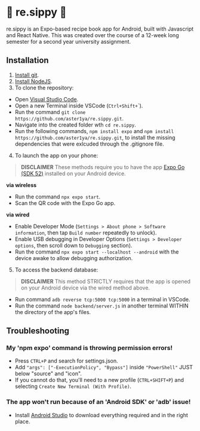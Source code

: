 # 🍳 re.sippy 🍳
re.sippy is an Expo-based recipe book app for Android, built with Javascript and React Native. This was created over the course of a 12-week long semester for a second year university assignment.

## Installation
1. [Install git](https://git-scm.com/).
2. [Install NodeJS](https://nodejs.org/en).
3. To clone the repository:

- Open [Visual Studio Code](https://code.visualstudio.com/).
- Open a new Terminal inside VSCode (`Ctrl+Shift+`\`).
- Run the command `git clone https://github.com/aster1ya/re.sippy.git`.
- Navigate into the created folder wth `cd re.sippy`.
- Run the following commands, `npm install expo` and `npm install https://github.com/aster1ya/re.sippy.git`, to install the missing dependencies that were exlcuded through the .gitignore file.

4. To launch the app on your phone:

> **DISCLAIMER** These methods require you to have the app [Expo Go (SDK 52)](https://expo.dev/go) installed on your Android device.

**via wireless**
- Run the command `npx expo start`.
- Scan the QR code with the Expo Go app.

**via wired**
- Enable Developer Mode (`Settings > About phone > Software information`, then tap `Build number` repeatedly to unlock).
- Enable USB debugging in Developer Options (`Settings > Developer options`, then scroll down to `Debugging` section).
- Run the command `npx expo start --localhost --android` with the device awake to allow debugging authorization.

5. To access the backend database:

> **DISCLAIMER** This method STRICTLY requires that the app is opened on your Android device via the wired method above.

- Run command `adb reverse tcp:5000 tcp:5000` in a terminal in VSCode.
- Run the command `node backend/server.js` in another terminal WITHIN the directory of the app's files.

## Troubleshooting
### My 'npm expo' command is throwing permission errors!
- Press `CTRL+P` and search for settings.json.
- Add `"args": ["-ExecutionPolicy", "Bypass"]` inside `"PowerShell"` JUST below "source" and "icon". 
- If you cannot do that, you'll need to a new profile (`CTRL+SHIFT+P`) and selecting `Create New Terminal (With Profile)`.

### The app won't run because of an 'Android SDK' or 'adb' issue!
- Install [Android Studio](https://developer.android.com/studio) to download everything required and in the right place.